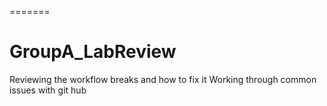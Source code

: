 
=======
# GroupA_LabReview
Reviewing the workflow breaks and how to fix it
Working through common issues with git hub

